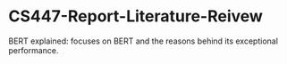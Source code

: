 # CS447-Report-Literature-Reivew
BERT explained: focuses on BERT and the reasons behind its exceptional performance.

